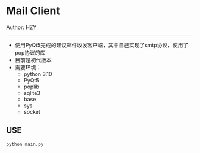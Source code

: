 # Mail Client

Author: HZY

---

* 使用PyQt5完成的建议邮件收发客户端，其中自己实现了smtp协议，使用了pop协议的库
* 目前是初代版本
* 需要环境：
  * python 3.10
  * PyQt5
  * poplib
  * sqlite3
  * base
  * sys
  * socket  

## USE
```
python main.py
```
